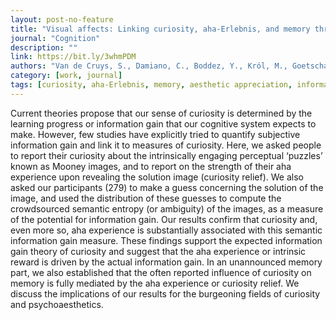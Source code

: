 ```yaml
---
layout: post-no-feature
title: "Visual affects: Linking curiosity, aha-Erlebnis, and memory through information gain"
journal: "Cognition"
description: ""
link: https://bit.ly/3whmPDM
authors: "Van de Cruys, S., Damiano, C., Boddez, Y., Król, M., Goetschalckx, L., & Wagemans,J."
category: [work, journal]
tags: [curiosity, aha-Erlebnis, memory, aesthetic appreciation, information gain, uncertainty, intrinsic motivation, Mooney images, semantic ambiguity, predictive processing]
---
```

Current theories propose that our sense of curiosity is determined by the learning progress or information gain that our cognitive system expects to make. However, few studies have explicitly tried to quantify subjective information gain and link it to measures of curiosity. Here, we asked people to report their curiosity about the intrinsically engaging perceptual ‘puzzles’ known as Mooney images, and to report on the strength of their aha experience upon revealing the solution image (curiosity relief). We also asked our participants (279) to make a guess concerning the solution of the image, and used the distribution of these guesses to compute the crowdsourced semantic entropy (or ambiguity) of the images, as a measure of the potential for information gain. Our results confirm that curiosity and, even more so, aha experience is substantially associated with this semantic information gain measure. These findings support the expected information gain theory of curiosity and suggest that the aha experience or intrinsic reward is driven by the actual information gain. In an unannounced memory part, we also established that the often reported influence of curiosity on memory is fully mediated by the aha experience or curiosity relief. We discuss the implications of our results for the burgeoning fields of curiosity and psychoaesthetics.